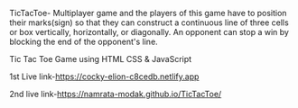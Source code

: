 TicTacToe- Multiplayer game and the players of this game have to position their marks(sign) so that they can construct a continuous line of three cells or box vertically, horizontally, or diagonally. An opponent can stop a win by blocking the end of the opponent's line.

Tic Tac Toe Game using HTML CSS & JavaScript

1st Live link-https://cocky-elion-c8cedb.netlify.app

2nd live link-https://namrata-modak.github.io/TicTacToe/
